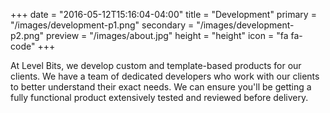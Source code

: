 +++
date = "2016-05-12T15:16:04-04:00"
title = "Development"
primary = "/images/development-p1.png"
secondary = "/images/development-p2.png"
preview = "/images/about.jpg"
height = "height"
icon = "fa fa-code"
+++

At Level Bits, we develop custom and template-based products for our clients. We have a team of dedicated developers who work with our clients to better understand their exact needs. We can ensure you'll be getting a fully functional product extensively tested and reviewed before delivery. 
